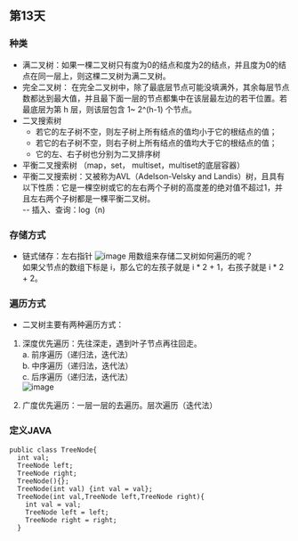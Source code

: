 ## 第13天

### 种类
- 满二叉树：如果一棵二叉树只有度为0的结点和度为2的结点，并且度为0的结点在同一层上，则这棵二叉树为满二叉树。  
- 完全二叉树： 在完全二叉树中，除了最底层节点可能没填满外，其余每层节点数都达到最大值，并且最下面一层的节点都集中在该层最左边的若干位置。若最底层为第 h 层，则该层包含 1~ 2^(h-1)  个节点。  
- 二叉搜索树
  - 若它的左子树不空，则左子树上所有结点的值均小于它的根结点的值；  
  - 若它的右子树不空，则右子树上所有结点的值均大于它的根结点的值；  
  - 它的左、右子树也分别为二叉排序树  
 - 平衡二叉搜索树 （map，set， multiset，multiset的底层容器）
- 平衡二叉搜索树：又被称为AVL（Adelson-Velsky and Landis）树，且具有以下性质：它是一棵空树或它的左右两个子树的高度差的绝对值不超过1，并且左右两个子树都是一棵平衡二叉树。  
-- 插入、查询：log（n)

### 存储方式
- 链式储存：左右指针
![image](https://user-images.githubusercontent.com/95901644/215009628-8f02e0c5-a59f-4646-8743-e57ea7a6d6bf.png)
用数组来存储二叉树如何遍历的呢？  
如果父节点的数组下标是 i，那么它的左孩子就是 i * 2 + 1，右孩子就是 i * 2 + 2。  

### 遍历方式 
- 二叉树主要有两种遍历方式：

1. 深度优先遍历：先往深走，遇到叶子节点再往回走。  
  a. 前序遍历（递归法，迭代法）   
  b. 中序遍历（递归法，迭代法）  
  c. 后序遍历（递归法，迭代法）  
  ![image](https://user-images.githubusercontent.com/95901644/215010364-c3d9c26a-4504-409c-b60b-a3a60d8a6dd0.png)

2. 广度优先遍历：一层一层的去遍历。层次遍历（迭代法）


### 定义JAVA
```
public class TreeNode{
  int val;
  TreeNode left;
  TreeNode right;
  TreeNode(){};
  TreeNode(int val) {int val = val};
  TreeNode(int val,TreeNode left,TreeNode right){
    int val = val;
    TreeNode left = left;
    TreeNode right = right;
  }
  ```
